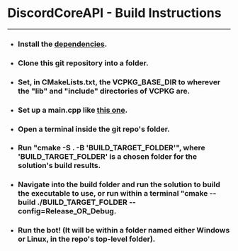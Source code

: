 # DiscordCoreAPI - Build Instructions
----
- ### Install the [dependencies](https://github.com/RealTimeChris/DiscordCoreAPI#dependencies).
- ### Clone this git repository into a folder.
- ### Set, in CMakeLists.txt, the VCPKG_BASE_DIR to wherever the "lib" and "include" directories of VCPKG are.
- ### Set up a main.cpp like [this one](https://github.com/RealTimeChris/DiscordCoreAPI/blob/main/main.cpp).
- ### Open a terminal inside the git repo's folder.
- ### Run "cmake -S . -B 'BUILD_TARGET_FOLDER'", where 'BUILD_TARGET_FOLDER' is a chosen folder for the solution's build results.
- ### Navigate into the build folder and run the solution to build the executable to use, or run within a terminal "cmake --build ./BUILD_TARGET_FOLDER --config=Release_OR_Debug.
- ### Run the bot! (It will be within a folder named either Windows or Linux, in the repo's top-level folder).
